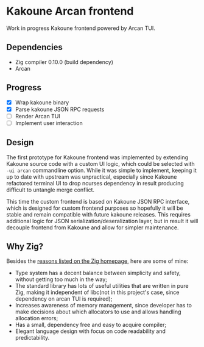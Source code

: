 # Kakoune Arcan frontend

Work in progress Kakoune frontend powered by Arcan TUI.

## Dependencies

* Zig compiler 0.10.0 (build dependency)
* Arcan

## Progress

* [x] Wrap kakoune binary
* [x] Parse kakoune JSON RPC requests
* [ ] Render Arcan TUI
* [ ] Implement user interaction

## Design

The first prototype for Kakoune frontend was implemented by extending Kakoune source code with a custom UI logic, which could be selected with `-ui arcan` commandline option.
While it was simple to implement, keeping it up to date with upstream was unpractical, especially since Kakoune refactored terminal UI to drop ncurses dependency in result producing difficult to untangle merge conflict.

This time the custom frontend is based on Kakoune JSON RPC interface, which is designed for custom frontend purposes so hopefully it will be stable and remain compatible with future kakoune releases.
This requires additional logic for JSON serialization/deseralization layer, but in result it will decouple frontend from Kakoune and allow for simpler maintenance.

## Why Zig?

Besides the [reasons listed on the Zig homepage](https://ziglang.org/learn/why_zig_rust_d_cpp/), here are some of mine:

* Type system has a decent balance between simplicity and safety, without getting too much in the way;
* The standard library has lots of useful utilities that are written in pure Zig, making it independent of libc(not in this project's case, since dependency on arcan TUI is required);
* Increases awareness of memory management, since developer has to make decisions about which allocators to use and allows handling allocation errors;
* Has a small, dependency free and easy to acquire compiler;
* Elegant language design with focus on code readability and predictability.
